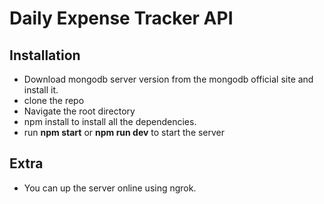 # Daily Expense Tracker API

## Installation
- Download mongodb server version from the mongodb official site and install it.
- clone the repo
- Navigate the root directory 
- npm install to install all the dependencies.
- run <b>npm start</b> or <b>npm run dev</b> to start the server


## Extra
- You can up the server online using ngrok.
